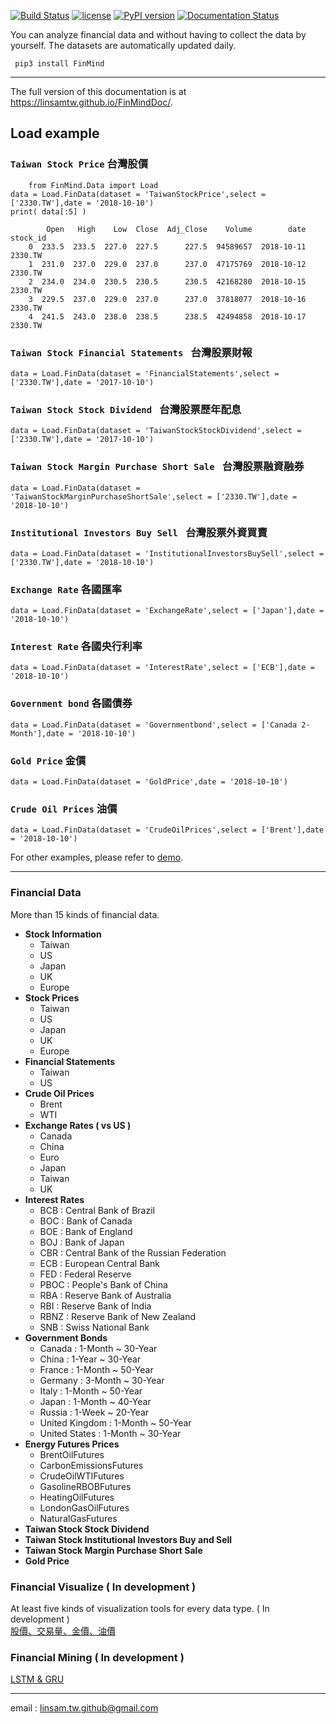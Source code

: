 [![Build Status](https://travis-ci.org/linsamtw/FinMind.svg?branch=master)](https://travis-ci.org/linsamtw/FinMind)
[![license](https://img.shields.io/github/license/mashape/apistatus.svg?maxAge=2592000)](https://github.com/linsamtw/FinMind/blob/master/LICENSE)
[![PyPI version](https://badge.fury.io/py/FinMind.svg)](https://badge.fury.io/py/FinMind)
[![Documentation Status](https://readthedocs.org/projects/finminddoc/badge/?version=latest)](https://finminddoc.readthedocs.io/en/latest/?badge=latest)
<!--[![Coverage Status](https://coveralls.io/repos/github/linsamtw/FinMind/badge.svg?branch=master)](https://coveralls.io/github/linsamtw/FinMind?branch=master)-->


You can analyze financial data and without having to collect the data by yourself. The datasets are automatically updated daily.

     pip3 install FinMind

 ---------------------
 The full version of this documentation is at https://linsamtw.github.io/FinMindDoc/.

 ## Load example
 ### `Taiwan Stock Price` 台灣股價

    	from FinMind.Data import Load
	data = Load.FinData(dataset = 'TaiwanStockPrice',select = ['2330.TW'],date = '2018-10-10')
	print( data[:5] )

	    	Open   High    Low  Close  Adj_Close    Volume        date stock_id
        0  233.5  233.5  227.0  227.5      227.5  94589657  2018-10-11     2330.TW
        1  231.0  237.0  229.0  237.0      237.0  47175769  2018-10-12     2330.TW
        2  234.0  234.0  230.5  230.5      230.5  42168280  2018-10-15     2330.TW
        3  229.5  237.0  229.0  237.0      237.0  37818077  2018-10-16     2330.TW
        4  241.5  243.0  238.0  238.5      238.5  42494858  2018-10-17     2330.TW

 ### `Taiwan Stock Financial Statements ` 台灣股票財報

	data = Load.FinData(dataset = 'FinancialStatements',select = ['2330.TW'],date = '2017-10-10')

 ### `Taiwan Stock Stock Dividend ` 台灣股票歷年配息

	data = Load.FinData(dataset = 'TaiwanStockStockDividend',select = ['2330.TW'],date = '2017-10-10')

 ### `Taiwan Stock Margin Purchase Short Sale ` 台灣股票融資融券

	data = Load.FinData(dataset = 'TaiwanStockMarginPurchaseShortSale',select = ['2330.TW'],date = '2018-10-10')

 ### `Institutional Investors Buy Sell ` 台灣股票外資買賣
	data = Load.FinData(dataset = 'InstitutionalInvestorsBuySell',select = ['2330.TW'],date = '2018-10-10')


 ### `Exchange Rate` 各國匯率
	data = Load.FinData(dataset = 'ExchangeRate',select = ['Japan'],date = '2018-10-10')

 ### `Interest Rate` 各國央行利率
	data = Load.FinData(dataset = 'InterestRate',select = ['ECB'],date = '2018-10-10')

  ### `Government bond` 各國債券
	data = Load.FinData(dataset = 'Governmentbond',select = ['Canada 2-Month'],date = '2018-10-10')

 ### `Gold Price` 金價
	data = Load.FinData(dataset = 'GoldPrice',date = '2018-10-10')    

 ### `Crude Oil Prices` 油價
	data = Load.FinData(dataset = 'CrudeOilPrices',select = ['Brent'],date = '2018-10-10')

For other examples, please refer to [demo](https://github.com/linsamtw/FinMind/blob/master/demo.py).

-------------------------------
### Financial Data
More than 15 kinds of financial data.

* <b>Stock Information</b>
    * Taiwan
    * US
    * Japan
    * UK
    * Europe
* <b>Stock Prices</b>
    * Taiwan
    * US
    * Japan
    * UK
    * Europe
* <b>Financial Statements </b>
    * Taiwan
    * US
* <b>Crude Oil Prices</b>
    * Brent
    * WTI
* <b>Exchange Rates ( vs US )</b>
    * Canada
    * China
    * Euro
    * Japan
    * Taiwan
    * UK
* <b>Interest Rates</b>
    * BCB : Central Bank of Brazil
    * BOC : Bank of Canada
    * BOE : Bank of England
    * BOJ : Bank of Japan
    * CBR : Central Bank of the Russian Federation
    * ECB : European Central Bank
    * FED : Federal Reserve
    * PBOC : People's Bank of China
    * RBA : Reserve Bank of Australia
    * RBI : Reserve Bank of India
    * RBNZ : Reserve Bank of New Zealand
    * SNB :  Swiss National Bank
* <b>Government Bonds</b>
    * Canada : 1-Month ~ 30-Year
    * China : 1-Year ~ 30-Year
    * France : 1-Month ~ 50-Year
    * Germany : 3-Month ~ 30-Year
    * Italy : 1-Month ~ 50-Year
    * Japan : 1-Month ~ 40-Year
    * Russia : 1-Week ~ 20-Year
    * United Kingdom : 1-Month ~ 50-Year
    * United States : 1-Month ~ 30-Year
* <b>Energy Futures Prices</b>
    * BrentOilFutures
    * CarbonEmissionsFutures
    * CrudeOilWTIFutures
    * GasolineRBOBFutures
    * HeatingOilFutures
    * LondonGasOilFutures
    * NaturalGasFutures
* <b>Taiwan Stock Stock Dividend</b>
* <b>Taiwan Stock Institutional Investors Buy and Sell </b>
* <b>Taiwan Stock Margin Purchase Short Sale</b>
* <b>Gold Price</b>

### Financial Visualize ( In development )
At least five kinds of visualization tools for every data type. ( In development )<br>
[股價、交易量、金價、油價](http://139.162.122.184:5050/)

### Financial Mining ( In development )

[LSTM & GRU](https://github.com/linsamtw/FinMind/tree/master/Mining)

------------------------------------------------------------

email : linsam.tw.github@gmail.com
